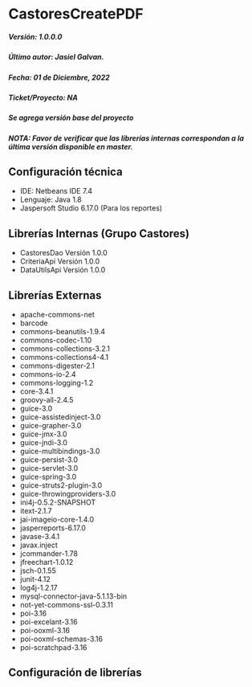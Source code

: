 # CastoresCreatePDF

##### Versión: 1.0.0.0
##### Último autor: Jasiel Galvan.
##### Fecha: 01 de Diciembre, 2022
##### Ticket/Proyecto: NA
##### Se agrega versión base del proyecto

##### NOTA: Favor de verificar que las librerías internas correspondan a la última versión disponible en master.

Configuración técnica
-------------

- IDE: Netbeans IDE 7.4
- Lenguaje: Java 1.8
- Jaspersoft Studio 6.17.0 (Para los reportes)

Librerías Internas (Grupo Castores)
-------------
- CastoresDao   Versión 1.0.0
- CriteriaApi   Versión 1.0.0
- DataUtilsApi	Versión 1.0.0

Librerías Externas
-------------
- apache-commons-net
- barcode
- commons-beanutils-1.9.4
- commons-codec-1.10
- commons-collections-3.2.1
- commons-collections4-4.1
- commons-digester-2.1
- commons-io-2.4
- commons-logging-1.2
- core-3.4.1
- groovy-all-2.4.5
- guice-3.0
- guice-assistedinject-3.0
- guice-grapher-3.0
- guice-jmx-3.0
- guice-jndi-3.0
- guice-multibindings-3.0
- guice-persist-3.0
- guice-servlet-3.0
- guice-spring-3.0
- guice-struts2-plugin-3.0
- guice-throwingproviders-3.0
- ini4j-0.5.2-SNAPSHOT
- itext-2.1.7
- jai-imageio-core-1.4.0
- jasperreports-6.17.0
- javase-3.4.1
- javax.inject
- jcommander-1.78
- jfreechart-1.0.12
- jsch-0.1.55
- junit-4.12
- log4j-1.2.17
- mysql-connector-java-5.1.13-bin
- not-yet-commons-ssl-0.3.11
- poi-3.16
- poi-excelant-3.16
- poi-ooxml-3.16
- poi-ooxml-schemas-3.16
- poi-scratchpad-3.16


Configuración de librerías
-------------